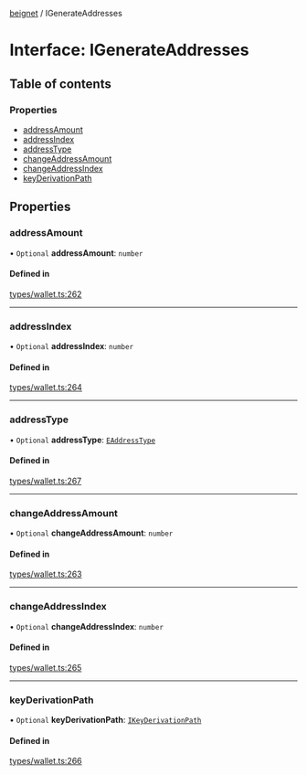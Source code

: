 [beignet](../README.md) / IGenerateAddresses

# Interface: IGenerateAddresses

## Table of contents

### Properties

- [addressAmount](IGenerateAddresses.md#addressamount)
- [addressIndex](IGenerateAddresses.md#addressindex)
- [addressType](IGenerateAddresses.md#addresstype)
- [changeAddressAmount](IGenerateAddresses.md#changeaddressamount)
- [changeAddressIndex](IGenerateAddresses.md#changeaddressindex)
- [keyDerivationPath](IGenerateAddresses.md#keyderivationpath)

## Properties

### addressAmount

• `Optional` **addressAmount**: `number`

#### Defined in

[types/wallet.ts:262](https://github.com/synonymdev/beignet/blob/e4162f7/src/types/wallet.ts#L262)

___

### addressIndex

• `Optional` **addressIndex**: `number`

#### Defined in

[types/wallet.ts:264](https://github.com/synonymdev/beignet/blob/e4162f7/src/types/wallet.ts#L264)

___

### addressType

• `Optional` **addressType**: [`EAddressType`](../enums/EAddressType.md)

#### Defined in

[types/wallet.ts:267](https://github.com/synonymdev/beignet/blob/e4162f7/src/types/wallet.ts#L267)

___

### changeAddressAmount

• `Optional` **changeAddressAmount**: `number`

#### Defined in

[types/wallet.ts:263](https://github.com/synonymdev/beignet/blob/e4162f7/src/types/wallet.ts#L263)

___

### changeAddressIndex

• `Optional` **changeAddressIndex**: `number`

#### Defined in

[types/wallet.ts:265](https://github.com/synonymdev/beignet/blob/e4162f7/src/types/wallet.ts#L265)

___

### keyDerivationPath

• `Optional` **keyDerivationPath**: [`IKeyDerivationPath`](IKeyDerivationPath.md)

#### Defined in

[types/wallet.ts:266](https://github.com/synonymdev/beignet/blob/e4162f7/src/types/wallet.ts#L266)
